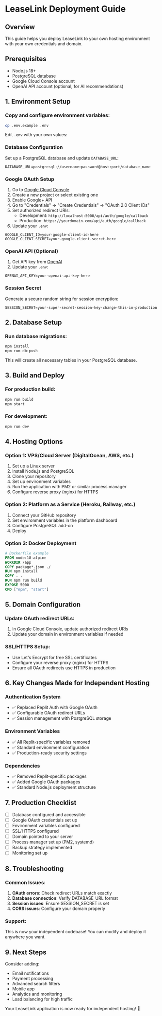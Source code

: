 # LeaseLink Deployment Guide

## Overview
This guide helps you deploy LeaseLink to your own hosting environment with your own credentials and domain.

## Prerequisites
- Node.js 18+ 
- PostgreSQL database
- Google Cloud Console account
- OpenAI API account (optional, for AI recommendations)

## 1. Environment Setup

### Copy and configure environment variables:
```bash
cp .env.example .env
```

Edit `.env` with your own values:

### Database Configuration
Set up a PostgreSQL database and update `DATABASE_URL`:
```
DATABASE_URL=postgresql://username:password@host:port/database_name
```

### Google OAuth Setup
1. Go to [Google Cloud Console](https://console.cloud.google.com/)
2. Create a new project or select existing one
3. Enable Google+ API
4. Go to "Credentials" → "Create Credentials" → "OAuth 2.0 Client IDs"
5. Set authorized redirect URIs:
   - Development: `http://localhost:5000/api/auth/google/callback`
   - Production: `https://yourdomain.com/api/auth/google/callback`
6. Update your `.env`:
```
GOOGLE_CLIENT_ID=your-google-client-id-here
GOOGLE_CLIENT_SECRET=your-google-client-secret-here
```

### OpenAI API (Optional)
1. Get API key from [OpenAI](https://platform.openai.com/api-keys)
2. Update your `.env`:
```
OPENAI_API_KEY=your-openai-api-key-here
```

### Session Secret
Generate a secure random string for session encryption:
```
SESSION_SECRET=your-super-secret-session-key-change-this-in-production
```

## 2. Database Setup

### Run database migrations:
```bash
npm install
npm run db:push
```

This will create all necessary tables in your PostgreSQL database.

## 3. Build and Deploy

### For production build:
```bash
npm run build
npm start
```

### For development:
```bash
npm run dev
```

## 4. Hosting Options

### Option 1: VPS/Cloud Server (DigitalOcean, AWS, etc.)
1. Set up a Linux server
2. Install Node.js and PostgreSQL
3. Clone your repository
4. Set up environment variables
5. Run the application with PM2 or similar process manager
6. Configure reverse proxy (nginx) for HTTPS

### Option 2: Platform as a Service (Heroku, Railway, etc.)
1. Connect your GitHub repository
2. Set environment variables in the platform dashboard
3. Configure PostgreSQL add-on
4. Deploy

### Option 3: Docker Deployment
```dockerfile
# Dockerfile example
FROM node:18-alpine
WORKDIR /app
COPY package*.json ./
RUN npm install
COPY . .
RUN npm run build
EXPOSE 5000
CMD ["npm", "start"]
```

## 5. Domain Configuration

### Update OAuth redirect URLs:
1. In Google Cloud Console, update authorized redirect URIs
2. Update your domain in environment variables if needed

### SSL/HTTPS Setup:
- Use Let's Encrypt for free SSL certificates
- Configure your reverse proxy (nginx) for HTTPS
- Ensure all OAuth redirects use HTTPS in production

## 6. Key Changes Made for Independent Hosting

### Authentication System
- ✅ Replaced Replit Auth with Google OAuth
- ✅ Configurable OAuth redirect URLs
- ✅ Session management with PostgreSQL storage

### Environment Variables
- ✅ All Replit-specific variables removed
- ✅ Standard environment configuration
- ✅ Production-ready security settings

### Dependencies
- ✅ Removed Replit-specific packages
- ✅ Added Google OAuth packages
- ✅ Standard Node.js deployment structure

## 7. Production Checklist

- [ ] Database configured and accessible
- [ ] Google OAuth credentials set up
- [ ] Environment variables configured
- [ ] SSL/HTTPS configured
- [ ] Domain pointed to your server
- [ ] Process manager set up (PM2, systemd)
- [ ] Backup strategy implemented
- [ ] Monitoring set up

## 8. Troubleshooting

### Common Issues:
1. **OAuth errors**: Check redirect URLs match exactly
2. **Database connection**: Verify DATABASE_URL format
3. **Session issues**: Ensure SESSION_SECRET is set
4. **CORS issues**: Configure your domain properly

### Support:
This is now your independent codebase! You can modify and deploy it anywhere you want.

## 9. Next Steps

Consider adding:
- Email notifications
- Payment processing
- Advanced search filters
- Mobile app
- Analytics and monitoring
- Load balancing for high traffic

Your LeaseLink application is now ready for independent hosting! 🚀